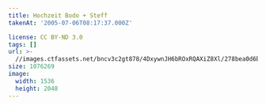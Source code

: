 ```yaml
---
title: Hochzeit Bodo + Steff
takenAt: '2005-07-06T08:17:37.000Z'

license: CC BY-ND 3.0
tags: []
url: >-
  //images.ctfassets.net/bncv3c2gt878/4DxywnJH6bROxRQAXiZ8Xl/278bea0d6b0f253ac323d1e78433ffa0/hochzeit-bodo--steff_4559744533_o
size: 1076269
image:
  width: 1536
  height: 2048
---
```


